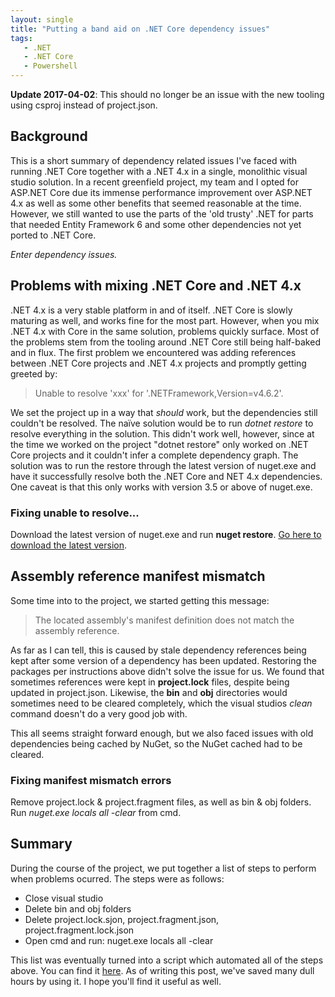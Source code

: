 ```yaml
---
layout: single
title: "Putting a band aid on .NET Core dependency issues"
tags: 
   - .NET 
   - .NET Core
   - Powershell
---
```


**Update 2017-04-02**: This should no longer be an issue with the new tooling using csproj instead of project.json.

## Background 

This is a short summary of dependency related issues I've faced with running .NET Core together
with a .NET 4.x in a single, monolithic visual studio solution. In a recent greenfield
project, my team and I opted for ASP.NET Core due its immense performance 
improvement over ASP.NET 4.x as well as some other benefits that seemed 
reasonable at the time. However, we still wanted to use the parts of the 'old trusty' 
.NET for parts that needed Entity Framework 6 and some other dependencies not yet
ported to .NET Core. 

*Enter dependency issues.*

## Problems with mixing .NET Core and .NET 4.x

.NET 4.x is a very stable platform in and of itself. .NET Core is slowly maturing
as well, and works fine for the most part. However, when you mix .NET 4.x with Core
in the same solution, problems quickly surface. Most of the problems stem from the
tooling around .NET Core still being half-baked and in flux. The first problem we encountered
was adding references between .NET Core projects and .NET 4.x projects and promptly
getting greeted by: 

>Unable to resolve 'xxx' for '.NETFramework,Version=v4.6.2'.

We set the project up in a way that *should* work, but the dependencies still couldn't
be resolved. The naïve solution would be to run *dotnet restore* to resolve everything in the solution. 
This didn't work well, however, since at the time we worked on the project "dotnet restore" 
only worked on .NET Core projects
and it couldn't infer a complete dependency graph.
The solution was to run the restore through the latest version of nuget.exe and have
it successfully resolve both the .NET Core and NET 4.x dependencies. One caveat is that
this only works with version 3.5 or above of nuget.exe.

### Fixing unable to resolve...
Download the latest version of nuget.exe and run **nuget restore**.
[Go here to download the latest version](https://dist.nuget.org/win-x86-commandline/latest/nuget.exe).

## Assembly reference manifest mismatch 

Some time into to the project, we started getting this message: 

>The located assembly's manifest definition does not match the assembly reference.

As far as I can tell, this is caused by stale dependency references being kept after
some version of a dependency has been updated. Restoring the packages per instructions
above didn't solve the issue for us. We found that sometimes references were kept in
**project.lock** files, despite being updated in project.json. Likewise, the **bin** and **obj**
directories would sometimes need to be cleared completely, which the visual studios *clean* command
doesn't do a very good job with.

This all seems straight forward enough, but we also faced issues with old dependencies being cached
by NuGet, so the NuGet cached had to be cleared.

### Fixing manifest mismatch errors

Remove project.lock & project.fragment files, as well as bin & obj folders. 
Run *nuget.exe locals all -clear* from cmd. 

## Summary
During the course of the project, we put together a list of steps to perform
when problems ocurred. The steps were as follows:

- Close visual studio
- Delete bin and obj folders
- Delete project.lock.sjon, project.fragment.json, project.fragment.lock.json
- Open cmd and run: nuget.exe locals all -clear

This list was eventually turned into a script which automated all of the steps 
above. You can find it [here](https://github.com/SpiderUnicorn/powershell-utilities/blob/master/dotnet/clean-solution-and-clear-nuget-cache/clean_and_clear_cache.ps1).
As of writing this post, we've saved many dull hours by using it. I hope
you'll find it useful as well. 